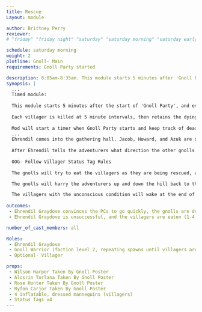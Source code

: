```yaml
---
title: Rescue
Layout: module

author: Brittney Perry
reviewer: 
# "friday" "friday night" "saturday" "saturday morning" "saturday early afternoon" "saturday early evening" "saturday night" "reaction" "tavern setup" "townsfolk" "randoms"

schedule: saturday morning
weight: 2
plotline: Gnoll- Main
requirements: Gnoll Party started

description: 8:05am-8:35am. This module starts 5 minutes after 'Gnoll Party' or when gnolls run out of spawns. Ehrendil comes into the hall seeking help. Jacob, Howard and Azuk are out in the woods, and the gnolls have taken four people. She asks for help in rescuing them. Body Carry mod. Timed Mod.
synopsis: |
  ...
  Timed module:
  
  This module starts 5 minutes after the start of 'Gnoll Party', and ends 20 minutes after that. Ehrendil is to tell the PCs that they need to rescue the 4 people that were abducted, quickly. Ehrendil is aware and can share that they have minutes to save these people. 
  
  Each villager is killed at 5 minute intervals, then retains the dying condition for 5 minutes, in which they can be healed. If they are not healed or stabilized, then these villagers will die. These dead villagers get their very own poster.
  
  Mod will start a timer when Gnoll Party starts and keep track of dead/dying villagers. They will then call a pause when the PCs get to the mod site where the villagers are, and adjust Status Tags accordingly, and call Lay On. One villager is killed at 10 min, dead at 15. The next is killed at 15, dead at 20. Killed at 20, dead at 25. Killed at 25, dead at 30. The gnolls will leave after the last villager dies. The dying villagers will remain so until one minute after the fighting stops, then will be moved to dead, then has 5 minutes until they turn to spirit. The dead villagers have 5 minutes after the fighting stops, and then will turn to spirit.
  ...
  Ehrendil comes into the gathering hall. Jacob, Howard, and Azuk are off in the woods unable to be contacted, and the gnolls came to the village. They ran off with 4 people. Ehrendil is asking for help in rescuing the 4 people before the gnolls eat them. They don't have long before they are all dead.   
  
  After Ehrendil tells the adventurers what direction the other gnolls ran off to, the adventurers will start up the path. The gnolls will follow. They will attack and harry the adventurers until they get to the feeding site, where the bodies of the villagers are (mannequins).
  
  OOG- Follow Villager Status Tag Rules
  
  The gnolls will try to eat the villagers as they are being rescued, and will not waste an opportunity to rip into them. If a gnoll feeds from a villager, the gnoll can become a Gnoll Glutton just like any other feed. They can only feed from an unconscious person, and only once. It takes a 3 count to move the villager from 'unconscious' to 'dying' condition, and an uninterrupted 15 count (3 per limb, 3 per torso) to move from dying to dead condition. If the feed is interrupted, the villager is dying until healed and stabilized,  or one minute passes after the end of the fighting. They are then moved to the dead condition, and have 5 minutes to be healed or stabilized. 

  The gnolls will harry the adventurers up and down the hill back to the gathering hall while they have the bodies. Once in the gathering hall, the gnolls will lose interest and leave.  

  The villagers with the unconscious condition will wake at the end of the fighting or after they remain safe for one minute. Villagers with the dying condition can be stabilized and healed for one minute after the fighting stops, and villagers with the dead condition have 5 minutes to be cured. If the PCs wish to talk with the rescued unconscious NPCs, they must make that desire known to the Marshal, otherwise the villagers just wake, thank the PCs and leave. 
 
outcomes: 
 - Ehrendil Graydove convinces the PCs to go quickly, the gnolls are defeated, and the villagers rescued 
 - Ehrendil Graydove is unsuccessful, and the villagers are eaten (1-4 losses).

number_of_cast_members: all

Roles: 
 - Ehrendil Graydove
 - Gnoll Warrior (faction level 2, repeating spawns until villagers are safe)
 - Optional- Villager

props: 
 - Wilson Harper Taken By Gnoll Poster
 - Alosrin Torlana Taken By Gnoll Poster
 - Rose Hunter Taken By Gnoll Poster
 - Ryfon Carjor Taken By Gnoll Poster
 - 4 inflatable, dressed mannequins (villagers)
 - Status Tags x4
---
```

